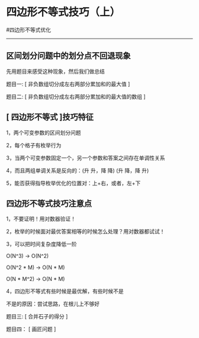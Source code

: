 # 四边形不等式技巧（上）

#四边形不等式优化 

---

## 区间划分问题中的划分点不回退现象
先用题目来感受这种现象，然后我们做总结

题目一: [ 非负数组切分成左右两部分累加和的最大值 ]


题目二: [ 非负数组切分成左右两部分累加和的最大值的数组 ]


## [ 四边形不等式 ]技巧特征

1，两个可变参数的区间划分问题

2，每个格子有枚举行为

3，当两个可变参数固定一个，另一个参数和答案之间存在单调性关系

4，而且两组单调关系是反向的：(升 升，降 降) (升 降，降 升)

5，能否获得指导枚举优化的位置对：上+右，或者，左+下

## 四边形不等式技巧注意点
   

1，不要证明！用对数器验证！

2，枚举的时候面对最优答案相等的时候怎么处理？用对数器都试试！

3，可以把时间复杂度降低一阶

O(N^3) \-> O(N^2)

O(N^2 \* M) \-> O(N \* M)

O(N \* M^2) \-> O(N \* M)

4，四边形不等式有些时候是最优解，有些时候不是

不是的原因：尝试思路，在根儿上不够好


题目三: [ 合并石子的得分 ]

题目四： [ 画匠问题 ]